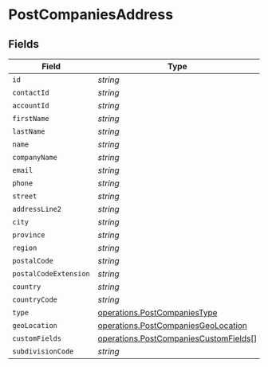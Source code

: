 # PostCompaniesAddress


## Fields

| Field                                                                                          | Type                                                                                           | Required                                                                                       | Description                                                                                    |
| ---------------------------------------------------------------------------------------------- | ---------------------------------------------------------------------------------------------- | ---------------------------------------------------------------------------------------------- | ---------------------------------------------------------------------------------------------- |
| `id`                                                                                           | *string*                                                                                       | :heavy_minus_sign:                                                                             | N/A                                                                                            |
| `contactId`                                                                                    | *string*                                                                                       | :heavy_minus_sign:                                                                             | N/A                                                                                            |
| `accountId`                                                                                    | *string*                                                                                       | :heavy_minus_sign:                                                                             | N/A                                                                                            |
| `firstName`                                                                                    | *string*                                                                                       | :heavy_minus_sign:                                                                             | N/A                                                                                            |
| `lastName`                                                                                     | *string*                                                                                       | :heavy_minus_sign:                                                                             | N/A                                                                                            |
| `name`                                                                                         | *string*                                                                                       | :heavy_minus_sign:                                                                             | N/A                                                                                            |
| `companyName`                                                                                  | *string*                                                                                       | :heavy_minus_sign:                                                                             | N/A                                                                                            |
| `email`                                                                                        | *string*                                                                                       | :heavy_minus_sign:                                                                             | N/A                                                                                            |
| `phone`                                                                                        | *string*                                                                                       | :heavy_minus_sign:                                                                             | N/A                                                                                            |
| `street`                                                                                       | *string*                                                                                       | :heavy_minus_sign:                                                                             | N/A                                                                                            |
| `addressLine2`                                                                                 | *string*                                                                                       | :heavy_minus_sign:                                                                             | N/A                                                                                            |
| `city`                                                                                         | *string*                                                                                       | :heavy_minus_sign:                                                                             | N/A                                                                                            |
| `province`                                                                                     | *string*                                                                                       | :heavy_minus_sign:                                                                             | N/A                                                                                            |
| `region`                                                                                       | *string*                                                                                       | :heavy_minus_sign:                                                                             | N/A                                                                                            |
| `postalCode`                                                                                   | *string*                                                                                       | :heavy_minus_sign:                                                                             | N/A                                                                                            |
| `postalCodeExtension`                                                                          | *string*                                                                                       | :heavy_minus_sign:                                                                             | N/A                                                                                            |
| `country`                                                                                      | *string*                                                                                       | :heavy_minus_sign:                                                                             | N/A                                                                                            |
| `countryCode`                                                                                  | *string*                                                                                       | :heavy_minus_sign:                                                                             | N/A                                                                                            |
| `type`                                                                                         | [operations.PostCompaniesType](../../models/operations/postcompaniestype.md)                   | :heavy_minus_sign:                                                                             | N/A                                                                                            |
| `geoLocation`                                                                                  | [operations.PostCompaniesGeoLocation](../../models/operations/postcompaniesgeolocation.md)     | :heavy_minus_sign:                                                                             | N/A                                                                                            |
| `customFields`                                                                                 | [operations.PostCompaniesCustomFields](../../models/operations/postcompaniescustomfields.md)[] | :heavy_minus_sign:                                                                             | N/A                                                                                            |
| `subdivisionCode`                                                                              | *string*                                                                                       | :heavy_minus_sign:                                                                             | N/A                                                                                            |